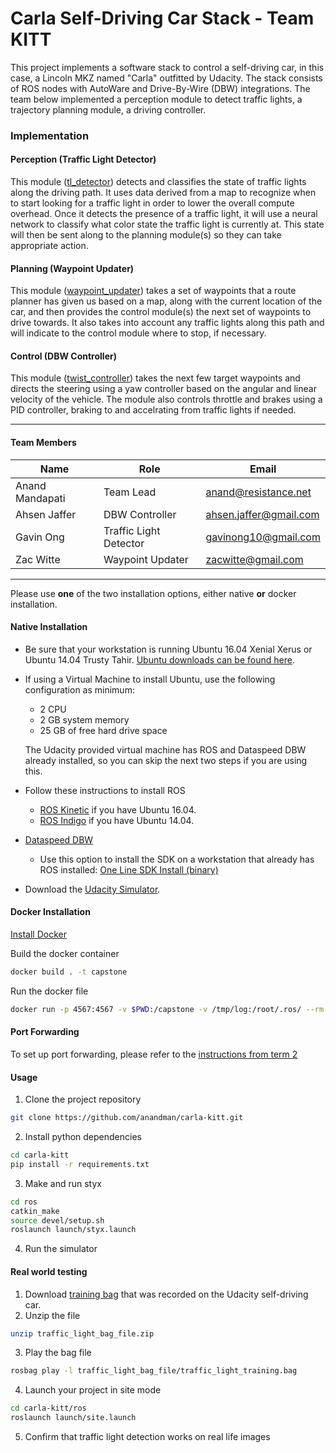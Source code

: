 # Carla Self-Driving Car Stack - Team KITT

This project implements a software stack to control a self-driving car, in this case, a Lincoln MKZ named "Carla" outfitted by Udacity. The stack consists of ROS nodes with AutoWare and Drive-By-Wire (DBW) integrations. The team below implemented a perception module to detect traffic lights, a trajectory planning module, a driving controller.

### Implementation

#### Perception (Traffic Light Detector)

This module ([tl_detector](ros/src/tl_detector/tl_detector.py)) detects and classifies the state of traffic lights along the driving path. It uses data derived from a map to recognize when to start looking for a traffic light in order to lower the overall compute overhead. Once it detects the presence of a traffic light, it will use a neural network to classify what color state the traffic light is currently at. This state will then be sent along to the planning module(s) so they can take appropriate action.

#### Planning (Waypoint Updater)

This module ([waypoint_updater](ros/src/waypoint_updater/waypoint_updater.py)) takes a set of waypoints that a route planner has given us based on a map, along with the current location of the car, and then provides the control module(s) the next set of waypoints to drive towards. It also takes into account any traffic lights along this path and will indicate to the control module where to stop, if necessary.

#### Control (DBW Controller)

This module ([twist_controller](ros/src/twist_controller/twist_controller.py)) takes the next few target waypoints and directs the steering using a yaw controller based on the angular and linear velocity of the vehicle. The module also controls throttle and brakes using a PID controller, braking to and accelrating from traffic lights if needed.

---

#### Team Members

| Name              | Role                      | Email                     |
| ----------------- | ------------------------- | -----------------         |
| Anand Mandapati   | Team Lead                 | anand@resistance.net      |
| Ahsen Jaffer      | DBW Controller            | ahsen.jaffer@gmail.com    |
| Gavin Ong         | Traffic Light Detector    | gavinong10@gmail.com      |
| Zac Witte         | Waypoint Updater          | zacwitte@gmail.com        |

---

Please use **one** of the two installation options, either native **or** docker installation.

#### Native Installation

* Be sure that your workstation is running Ubuntu 16.04 Xenial Xerus or Ubuntu 14.04 Trusty Tahir. [Ubuntu downloads can be found here](https://www.ubuntu.com/download/desktop).
* If using a Virtual Machine to install Ubuntu, use the following configuration as minimum:
  * 2 CPU
  * 2 GB system memory
  * 25 GB of free hard drive space

  The Udacity provided virtual machine has ROS and Dataspeed DBW already installed, so you can skip the next two steps if you are using this.

* Follow these instructions to install ROS
  * [ROS Kinetic](http://wiki.ros.org/kinetic/Installation/Ubuntu) if you have Ubuntu 16.04.
  * [ROS Indigo](http://wiki.ros.org/indigo/Installation/Ubuntu) if you have Ubuntu 14.04.
* [Dataspeed DBW](https://bitbucket.org/DataspeedInc/dbw_mkz_ros)
  * Use this option to install the SDK on a workstation that already has ROS installed: [One Line SDK Install (binary)](https://bitbucket.org/DataspeedInc/dbw_mkz_ros/src/81e63fcc335d7b64139d7482017d6a97b405e250/ROS_SETUP.md?fileviewer=file-view-default)
* Download the [Udacity Simulator](https://github.com/udacity/CarND-Capstone/releases).

#### Docker Installation
[Install Docker](https://docs.docker.com/engine/installation/)

Build the docker container
```bash
docker build . -t capstone
```

Run the docker file
```bash
docker run -p 4567:4567 -v $PWD:/capstone -v /tmp/log:/root/.ros/ --rm -it capstone
```

#### Port Forwarding
To set up port forwarding, please refer to the [instructions from term 2](https://classroom.udacity.com/nanodegrees/nd013/parts/40f38239-66b6-46ec-ae68-03afd8a601c8/modules/0949fca6-b379-42af-a919-ee50aa304e6a/lessons/f758c44c-5e40-4e01-93b5-1a82aa4e044f/concepts/16cf4a78-4fc7-49e1-8621-3450ca938b77)

#### Usage

1. Clone the project repository
```bash
git clone https://github.com/anandman/carla-kitt.git
```

2. Install python dependencies
```bash
cd carla-kitt
pip install -r requirements.txt
```
3. Make and run styx
```bash
cd ros
catkin_make
source devel/setup.sh
roslaunch launch/styx.launch
```
4. Run the simulator

#### Real world testing
1. Download [training bag](https://s3-us-west-1.amazonaws.com/udacity-selfdrivingcar/traffic_light_bag_file.zip) that was recorded on the Udacity self-driving car.
2. Unzip the file
```bash
unzip traffic_light_bag_file.zip
```
3. Play the bag file
```bash
rosbag play -l traffic_light_bag_file/traffic_light_training.bag
```
4. Launch your project in site mode
```bash
cd carla-kitt/ros
roslaunch launch/site.launch
```
5. Confirm that traffic light detection works on real life images
